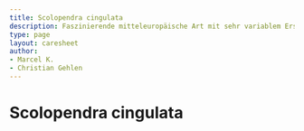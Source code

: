 ```yaml
---
title: Scolopendra cingulata
description: Faszinierende mitteleuropäische Art mit sehr variablem Erscheinungsbild und Größe.
type: page
layout: caresheet
author:
- Marcel K.
- Christian Gehlen
---
```

# Scolopendra cingulata
